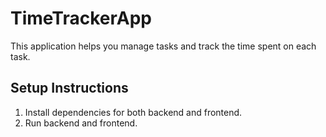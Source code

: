 # TimeTrackerApp
This application helps you manage tasks and track the time spent on each task.
## Setup Instructions
1. Install dependencies for both backend and frontend.
2. Run backend and frontend.
